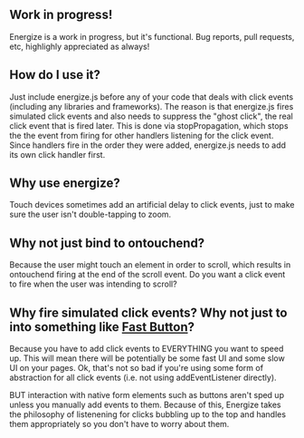 Work in progress!
------------
Energize is a work in progress, but it's functional.  Bug reports, pull requests, etc, highlighly appreciated as always!


How do I use it?
------------
Just include energize.js before any of your code that deals with click events (including any libraries and frameworks).  The reason is that energize.js fires simulated click events and also needs to suppress the "ghost click", the real click event that is fired later.  This is done via stopPropagation, which stops the the event from firing for other handlers listening for the click event.  Since handlers fire in the order they were added, energize.js needs to add its own click handler first.


Why use energize?
------------

Touch devices sometimes add an artificial delay to click events, just to make sure the user isn't double-tapping to zoom.

Why not just bind to ontouchend?
-------------

Because the user might touch an element in order to scroll, which results in ontouchend firing at the end of the scroll event.  Do you want a click event to fire when the user was intending to scroll?


Why fire simulated click events?  Why not just to into something like <a href="http://code.google.com/mobile/articles/fast_buttons.html">Fast Button</a>?
-------------

Because you have to add click events to EVERYTHING you want to speed up.  This will mean there will be potentially be some fast UI and some slow UI on your pages.  Ok, that's not so bad if you're using some form of abstraction for all click events (i.e. not using addEventListener directly).

BUT interaction with native form elements such as buttons aren't sped up unless you manually add events to them.  Because of this, Energize takes the philosophy of listenening for clicks bubbling up to the top and handles them appropriately so you don't have to worry about them.
